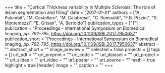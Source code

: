 +++
title = "Cortical Thickness variability in Multiple Sclerosis: The role of lesion segmentation and filling"
date = "2017-01-01"
authors = ["A. Palombit", "M. Castellaro", "M. Calabrese", "C. Romualdi", "F.B. Pizzini", "S. Montemezzi", "E. Grisan", "A. Bertoldo"]
publication_types = ["1"]
publication = "Proceedings - International Symposium on Biomedical Imaging, _pp. 792-795_, https://doi.org/10.1109/ISBI.2017.7950637"
publication_short = "Proceedings - International Symposium on Biomedical Imaging, _pp. 792-795_, https://doi.org/10.1109/ISBI.2017.7950637"
abstract = ""
abstract_short = ""
image_preview = ""
selected = false
projects = []
tags = []
url_pdf = ""
url_preprint = ""
url_code = ""
url_dataset = ""
url_project = ""
url_slides = ""
url_video = ""
url_poster = ""
url_source = ""
math = true
highlight = true
[header]
image = ""
caption = ""
+++
